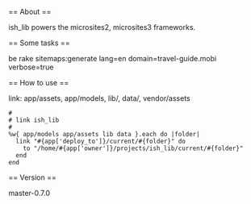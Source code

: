 
== About ==

ish_lib powers the microsites2, microsites3 frameworks.

== Some tasks ==

be rake sitemaps:generate lang=en domain=travel-guide.mobi verbose=true

== How to use ==

link: app/assets, app/models, lib/, data/, vendor/assets

    #
    # link ish_lib
    #
    %w{ app/models app/assets lib data }.each do |folder|
      link "#{app['deploy_to']}/current/#{folder}" do
        to "/home/#{app['owner']}/projects/ish_lib/current/#{folder}"
      end
    end

== Version ==

master-0.7.0